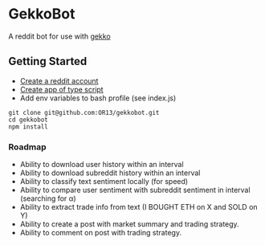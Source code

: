 # GekkoBot

A reddit bot for use with [gekko](https://github.com/OR13/gekko)

## Getting Started

- [Create a reddit account](https://www.reddit.com/login)
- [Create app of type script](https://www.reddit.com/prefs/apps/)
- Add env variables to bash profile (see index.js)

```
git clone git@github.com:OR13/gekkobot.git
cd gekkobot
npm install
```

### Roadmap

- Ability to download user history within an interval
- Ability to download subreddit history within an interval
- Ability to classify text sentiment locally (for speed)
- Ability to compare user sentiment with subreddit sentiment in interval (searching for α)
- Ability to extract trade info from text (I BOUGHT ETH on X and SOLD on Y)
- Ability to create a post with market summary and trading strategy.
- Ability to comment on post with trading strategy.